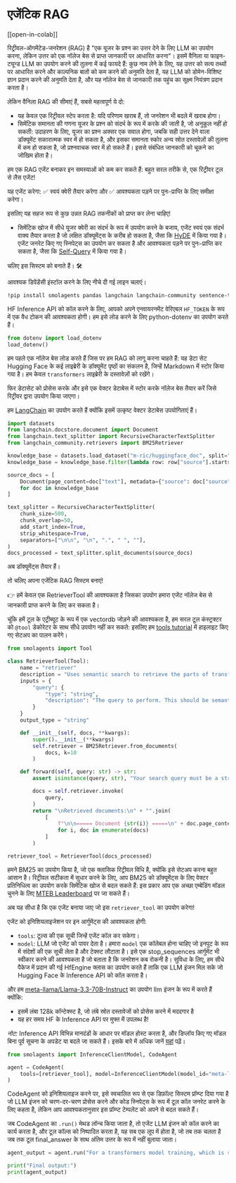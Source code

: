# एजेंटिक RAG

[[open-in-colab]]

रिट्रीवल-ऑगमेंटेड-जनरेशन (RAG) है "एक यूजर के प्रश्न का उत्तर देने के लिए LLM का उपयोग करना, लेकिन उत्तर को एक नॉलेज बेस से प्राप्त जानकारी पर आधारित करना"। इसमें वैनिला या फाइन-ट्यून्ड LLM का उपयोग करने की तुलना में कई फायदे हैं: कुछ नाम लेने के लिए, यह उत्तर को सत्य तथ्यों पर आधारित करने और काल्पनिक बातों को कम करने की अनुमति देता है, यह LLM को डोमेन-विशिष्ट ज्ञान प्रदान करने की अनुमति देता है, और यह नॉलेज बेस से जानकारी तक पहुंच का सूक्ष्म नियंत्रण प्रदान करता है।

लेकिन वैनिला RAG की सीमाएं हैं, सबसे महत्वपूर्ण ये दो:
- यह केवल एक रिट्रीवल स्टेप करता है: यदि परिणाम खराब हैं, तो जनरेशन भी बदले में खराब होगा।
- सिमेंटिक समानता की गणना यूजर के प्रश्न को संदर्भ के रूप में करके की जाती है, जो अनुकूल नहीं हो सकती: उदाहरण के लिए, यूजर का प्रश्न अक्सर एक सवाल होगा, जबकि सही उत्तर देने वाला डॉक्यूमेंट सकारात्मक स्वर में हो सकता है, और इसका समानता स्कोर अन्य स्रोत दस्तावेज़ों की तुलना में कम हो सकता है, जो प्रश्नवाचक स्वर में हो सकते हैं। इससे संबंधित जानकारी को चूकने का जोखिम होता है।

हम एक RAG एजेंट बनाकर इन समस्याओं को कम कर सकते हैं: बहुत सरल तरीके से, एक रिट्रीवर टूल से लैस एजेंट!

यह एजेंट करेगा: ✅ स्वयं क्वेरी तैयार करेगा और ✅ आवश्यकता पड़ने पर पुनः-प्राप्ति के लिए समीक्षा करेगा।

इसलिए यह सहज रूप से कुछ उन्नत RAG तकनीकों को प्राप्त कर लेना चाहिए!
- सिमेंटिक खोज में सीधे यूजर क्वेरी का संदर्भ के रूप में उपयोग करने के बजाय, एजेंट स्वयं एक संदर्भ वाक्य तैयार करता है जो लक्षित डॉक्यूमेंट्स के करीब हो सकता है, जैसा कि [HyDE](https://huggingface.co/papers/2212.10496) में किया गया है।
एजेंट जनरेट किए गए स्निपेट्स का उपयोग कर सकता है और आवश्यकता पड़ने पर पुनः-प्राप्ति कर सकता है, जैसा कि [Self-Query](https://docs.llamaindex.ai/en/stable/examples/evaluation/RetryQuery/) में किया गया है।

चलिए इस सिस्टम को बनाते हैं। 🛠️

आवश्यक डिपेंडेंसी इंस्टॉल करने के लिए नीचे दी गई लाइन चलाएं।
```bash
!pip install smolagents pandas langchain langchain-community sentence-transformers rank_bm25 --upgrade -q
```
HF Inference API को कॉल करने के लिए, आपको अपने एनवायरनमेंट वेरिएबल `HF_TOKEN` के रूप में एक वैध टोकन की आवश्यकता होगी।
हम इसे लोड करने के लिए python-dotenv का उपयोग करते हैं।
```py
from dotenv import load_dotenv
load_dotenv()
```

हम पहले एक नॉलेज बेस लोड करते हैं जिस पर हम RAG को लागू करना चाहते हैं: यह डेटा सेट Hugging Face के कई लाइब्रेरी के डॉक्यूमेंट पृष्ठों का संकलन है, जिन्हें Markdown में स्टोर किया गया है। हम केवल `transformers` लाइब्रेरी के दस्तावेज़ों को रखेंगे।

फिर डेटासेट को प्रोसेस करके और इसे एक वेक्टर डेटाबेस में स्टोर करके नॉलेज बेस तैयार करें जिसे रिट्रीवर द्वारा उपयोग किया जाएगा।

हम [LangChain](https://python.langchain.com/docs/introduction/) का उपयोग करते हैं क्योंकि इसमें उत्कृष्ट वेक्टर डेटाबेस उपयोगिताएं हैं।

```py
import datasets
from langchain.docstore.document import Document
from langchain.text_splitter import RecursiveCharacterTextSplitter
from langchain_community.retrievers import BM25Retriever

knowledge_base = datasets.load_dataset("m-ric/huggingface_doc", split="train")
knowledge_base = knowledge_base.filter(lambda row: row["source"].startswith("huggingface/transformers"))

source_docs = [
    Document(page_content=doc["text"], metadata={"source": doc["source"].split("/")[1]})
    for doc in knowledge_base
]

text_splitter = RecursiveCharacterTextSplitter(
    chunk_size=500,
    chunk_overlap=50,
    add_start_index=True,
    strip_whitespace=True,
    separators=["\n\n", "\n", ".", " ", ""],
)
docs_processed = text_splitter.split_documents(source_docs)
```

अब डॉक्यूमेंट्स तैयार हैं।

तो चलिए अपना एजेंटिक RAG सिस्टम बनाएं!

👉 हमें केवल एक RetrieverTool की आवश्यकता है जिसका उपयोग हमारा एजेंट नॉलेज बेस से जानकारी प्राप्त करने के लिए कर सकता है।

चूंकि हमें टूल के एट्रीब्यूट के रूप में एक vectordb जोड़ने की आवश्यकता है, हम सरल टूल कंस्ट्रक्टर को `@tool` डेकोरेटर के साथ सीधे उपयोग नहीं कर सकते: इसलिए हम [tools tutorial](../tutorials/tools) में हाइलाइट किए गए सेटअप का पालन करेंगे।

```py
from smolagents import Tool

class RetrieverTool(Tool):
    name = "retriever"
    description = "Uses semantic search to retrieve the parts of transformers documentation that could be most relevant to answer your query."
    inputs = {
        "query": {
            "type": "string",
            "description": "The query to perform. This should be semantically close to your target documents. Use the affirmative form rather than a question.",
        }
    }
    output_type = "string"

    def __init__(self, docs, **kwargs):
        super().__init__(**kwargs)
        self.retriever = BM25Retriever.from_documents(
            docs, k=10
        )

    def forward(self, query: str) -> str:
        assert isinstance(query, str), "Your search query must be a string"

        docs = self.retriever.invoke(
            query,
        )
        return "\nRetrieved documents:\n" + "".join(
            [
                f"\n\n===== Document {str(i)} =====\n" + doc.page_content
                for i, doc in enumerate(docs)
            ]
        )

retriever_tool = RetrieverTool(docs_processed)
```
हमने BM25 का उपयोग किया है, जो एक क्लासिक रिट्रीवल विधि है,  क्योंकि इसे सेटअप करना बहुत आसान है।
रिट्रीवल सटीकता में सुधार करने के लिए, आप BM25 को डॉक्यूमेंट्स के लिए वेक्टर प्रतिनिधित्व का उपयोग करके सिमेंटिक खोज से बदल सकते हैं: इस प्रकार आप एक अच्छा एम्बेडिंग मॉडल चुनने के लिए [MTEB Leaderboard](https://huggingface.co/spaces/mteb/leaderboard) पर जा सकते हैं।

अब यह सीधा है कि एक एजेंट बनाया जाए जो इस `retriever_tool` का उपयोग करेगा!


एजेंट को इनिशियलाइजेशन पर इन आर्गुमेंट्स की आवश्यकता होगी:
- `tools`: टूल्स की एक सूची जिन्हें एजेंट कॉल कर सकेगा।
- `model`: LLM जो एजेंट को पावर देता है।
हमारा `model` एक कॉलेबल होना चाहिए जो इनपुट के रूप में संदेशों की एक सूची लेता है और टेक्स्ट लौटाता है। इसे एक stop_sequences आर्गुमेंट भी स्वीकार करने की आवश्यकता है जो बताता है कि जनरेशन कब रोकनी है। सुविधा के लिए, हम सीधे पैकेज में प्रदान की गई HfEngine क्लास का उपयोग करते हैं ताकि एक LLM इंजन मिल सके जो Hugging Face के Inference API को कॉल करता है।

और हम [meta-llama/Llama-3.3-70B-Instruct](meta-llama/Llama-3.3-70B-Instruct) का उपयोग llm इंजन के रूप में करते हैं क्योंकि:
- इसमें लंबा 128k कॉन्टेक्स्ट है, जो लंबे स्रोत दस्तावेजों को प्रोसेस करने में मददगार है
- यह हर समय HF के Inference API पर मुफ्त में उपलब्ध है!

_नोट:_ Inference API विभिन्न मानदंडों के आधार पर मॉडल होस्ट करता है, और डिप्लॉय किए गए मॉडल बिना पूर्व सूचना के अपडेट या बदले जा सकते हैं। इसके बारे में अधिक जानें [यहां](https://huggingface.co/docs/api-inference/supported-models) पढ़ें।

```py
from smolagents import InferenceClientModel, CodeAgent

agent = CodeAgent(
    tools=[retriever_tool], model=InferenceClientModel(model_id="meta-llama/Llama-3.3-70B-Instruct"), max_steps=4, verbosity_level=2
)
```

CodeAgent को इनिशियलाइज करने पर, इसे स्वचालित रूप से एक डिफ़ॉल्ट सिस्टम प्रॉम्प्ट दिया गया है जो LLM इंजन को चरण-दर-चरण प्रोसेस करने और कोड स्निपेट्स के रूप में टूल कॉल जनरेट करने के लिए कहता है, लेकिन आप आवश्यकतानुसार इस प्रॉम्प्ट टेम्पलेट को अपने से बदल सकते हैं।

जब CodeAgent का `.run()` मेथड लॉन्च किया जाता है, तो एजेंट LLM इंजन को कॉल करने का कार्य करता है, और टूल कॉल्स को निष्पादित करता है, यह सब एक लूप में होता है, जो तब तक चलता है जब तक टूल final_answer के साथ अंतिम उत्तर के रूप में नहीं बुलाया जाता।

```py
agent_output = agent.run("For a transformers model training, which is slower, the forward or the backward pass?")

print("Final output:")
print(agent_output)
```


